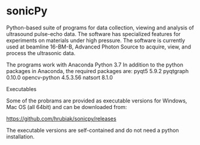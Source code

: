 # sonicPy
 
Python-based suite of programs for data collection, viewing and analysis of ultrasound pulse-echo data. The software has specialized features for experiments on materials under high pressure. The software is currently used at beamline 16-BM-B, Advanced Photon Source to acquire, view, and process the ultrasonic data.

The programs work with Anaconda Python 3.7 
In addition to the python packages in Anaconda, the required packages are: 
pyqt5 5.9.2 
pyqtgraph 0.10.0
opencv-python 4.5.3.56
natsort 8.1.0

Executables

Some of the probrams are provided as executable versions for Windows, Mac OS (all 64bit) and can be downloaded from:

https://github.com/hrubiak/sonicpy/releases

The executable versions are self-contained and do not need a python installation.
